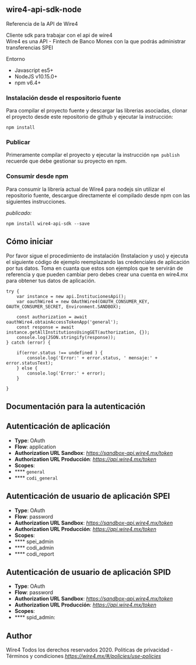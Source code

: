 ## wire4-api-sdk-node

Referencia de la API de Wire4  

Cliente sdk para trabajar con el api de wire4<br>Wire4 es una API - Fintech de Banco Monex con la que podrás administrar transferencias SPEI

Entorno
* Javascript es5+
* NodeJS v10.15.0+
* npm v6.4+


### Instalación desde el respositorio fuente

Para compilar el proyecto fuente y descargar las librerias asociadas, clonar el proyecto desde este repositorio de github y ejecutar la instrucción:
```
npm install

```

### Publicar

Primeramente compilar el proyecto y ejecutar la instrucción ```npm publish``` recuerde que debe gestionar su proyecto en npm.

### Consumir desde npm

Para consumir la librería actual de Wire4 para nodejs sin utilizar el repositorio fuente, descargue directamente el compilado desde npm con las siguientes instrucciones.

_publicado:_

```
npm install wire4-api-sdk --save
```

## Cómo iniciar

Por favor sigue el procedimiento de instalación (Instalacion y uso) y ejecuta el siguiente código de ejemplo reemplazando las credenciales de aplicación por tus datos. Toma en cuanta que estos son ejemplos que te servirán de referencia y que pueden cambiar pero debes crear una cuenta en wire4.mx para obtener tus datos de aplicación.

```
try {
    var instance = new api.InstitucionesApi();
    var oauthWire4 = new OAuthWire4(OAUTH_CONSUMER_KEY, OAUTH_CONSUMER_SECRET, Environment.SANDBOX);

    const authorization = await oauthWire4.obtainAccessTokenApp('general');
    const response = await instance.getAllInstitutionsUsingGET(authorization, {});
    console.log(JSON.stringify(response));
} catch (error) {

    if(error.status !== undefined ) {
        console.log('Error:' + error.status, ' mensaje:' + error.statusText);
    } else {
        console.log('Error:' + error);
    }

}
```
## Documentación para la autenticación


## Autenticación de aplicación

- **Type**: OAuth
- **Flow**: application
- **Authorization URL Sandbox**: *https://sandbox-api.wire4.mx/token*
- **Authorization URL Producción**: *https://api.wire4.mx/token*
- **Scopes**:
- **** `general`
- **** `codi_general`

## Autenticación de usuario de aplicación SPEI

- **Type**: OAuth
- **Flow**: password
- **Authorization URL Sandbox**: *https://sandbox-api.wire4.mx/token*
- **Authorization URL Producción**: *https://api.wire4.mx/token*
- **Scopes**:
- **** spei_admin
- **** codi_admin
- **** codi_report

## Autenticación de usuario de aplicación SPID

- **Type**: OAuth
- **Flow**: password
- **Authorization URL Sandbox**: *https://sandbox-api.wire4.mx/token*
- **Authorization URL Producción**: *https://api.wire4.mx/token*
- **Scopes**:
- **** spid_admin:


## Author

Wire4 Todos los derechos reservados 2020. Politicas de privacidad - Términos y condiciones  *https://wire4.mx/#/policies/use-policies*
